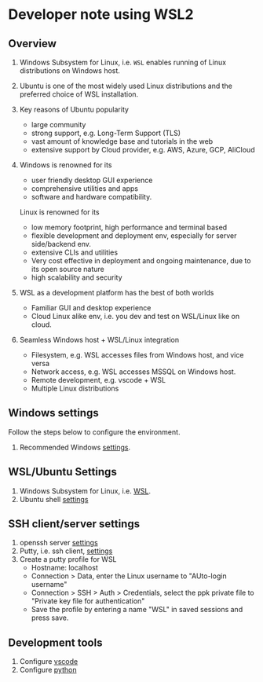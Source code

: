 # Developer note using WSL2

## Overview
1. Windows Subsystem for Linux, i.e. `WSL` enables running of Linux distributions on Windows host.  
1. Ubuntu is one of the most widely used Linux distributions and the preferred choice of WSL installation.  
1. Key reasons of Ubuntu popularity
   - large community
   - strong support, e.g. Long-Term Support (TLS)
   - vast amount of knowledge base and tutorials in the web
   - extensive support by Cloud provider, e.g. AWS, Azure, GCP, AliCloud
1. Windows is renowned for its
   - user friendly desktop GUI experience
   - comprehensive utilities and apps
   - software and hardware compatibility.  
  
   Linux is renowned for its
   - low memory footprint, high performance and terminal based
   - flexible development and deployment env, especially for server side/backend env.
   - extensive CLIs and utilities
   - Very cost effective in deployment and ongoing maintenance, due to its open source nature
   - high scalability and security
1. WSL as a development platform has the best of both worlds
   - Familiar GUI and desktop experience
   - Cloud Linux alike env, i.e. you dev and test on WSL/Linux like on cloud.
1. Seamless Windows host + WSL/Linux integration
   - Filesystem, e.g. WSL accesses files from Windows host, and vice versa
   - Network access, e.g. WSL accesses MSSQL on Windows host.
   - Remote development, e.g. vscode + WSL
   - Multiple Linux distributions
   

## Windows settings
Follow the steps below to configure the environment.
1. Recommended Windows [settings](./doc/windows/basic.md).

## WSL/Ubuntu Settings
1. Windows Subsystem for Linux, i.e. [WSL](./doc/windows/wsl.md).
2. Ubuntu shell [settings](./doc/ubuntu/shell.md)

## SSH client/server settings
1. openssh server [settings](./doc/ubuntu/openssh.md)
2. Putty, i.e. ssh client, [settings](./doc/windows/putty.md)
3. Create a putty profile for WSL  
   - Hostname: localhost
   - Connection > Data, enter the Linux username to "AUto-login username"
   - Connection > SSH > Auth > Credentials, select the ppk private file to "Private key file for authentication"
   - Save the profile by entering a name "WSL" in saved sessions and press save.

## Development tools
1. Configure [vscode](./doc/dev/vscode.md)
2. Configure [python](./doc/dev/python.md)